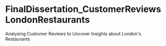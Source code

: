 # FinalDissertation_CustomerReviewsLondonRestaurants
Analysing Customer Reviews to Uncover Insights about London's Restaurants
